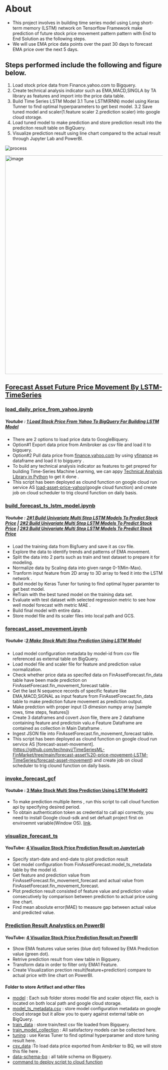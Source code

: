 # About
- This project involves in building time series model using Long short-term memory (LSTM) network  on Tensorflow Framework  make prediction of future stock price movement pattern pattern with End to End Solution as the following steps.
- We will use EMA price data points over the past 30 days to forecast EMA price over the next 5 days.

## Steps performed include the following and figure below.
1. Load stock price data from Finance.yahoo.com to Bigquery.
2. Create technical analysis indicator such as EMA,MACD,SINGLA by TA library as features and import into the price data table.
3. Build Time Series LSTM Model
   3.1 Tune LSTM(RNN) model using Keras Tunner to find optimal hyperparameters to get best model.
   3.2 Save tuned model and scaler(1.feature scaler 2.prediction scaler) into google cloud storage.
4. Load tuned model to  make prediction and store prediction result into the prediciton result table on BigQuery.
5. Visualize prediction result using line chart compared to the actual result through Jupyter Lab and PowerBI.

![process](https://github.com/technqvi/TimeSeriesML-FinMarket/assets/38780060/93310eae-1eff-4a19-9fd1-55e66b3e3c13)

<img width="697" alt="image" src="https://github.com/technqvi/TimeSeriesML-FinMarket/assets/38780060/9694e19a-9e98-4d3a-a6fb-26e773cb8f5b">

## [Forecast Asset Future Price Movement By LSTM-TimeSeries](https://github.com/technqvi/TimeSeriesML-FinMarket/tree/main/forecast-asset%20-price-movement-LSTM-TimeSeries)
### [load_daily_price_from_yahoo.ipynb](https://github.com/technqvi/TimeSeriesML-FinMarket/blob/main/forecast-asset%20-price-movement-LSTM-TimeSeries/load_daily_price_from_yahoo.ipynb)
##### Youtube : [1 Load Stock Price From Yahoo To BigQuery For Building LSTM Model](https://www.youtube.com/watch?v=jaPpyopNFPA&feature=youtu.be)
* There are 2 options to load price data to GoogleBiquery.
* Option#1 Export data price from Amibroker as csv file and load it to bigquery.
* Option#2 Pull data price from [finance.yahoo.com](https://finance.yahoo.com/) by using [yfinance](https://github.com/ranaroussi/yfinance) as dataframe and load it to bigquery .
* To build any technical analysis indicator as features to get prepred for building Time-Series Machine Learning, we can appy [Technical Analysis Library in Python](https://technical-analysis-library-in-python.readthedocs.io/en/latest/) to get it done .
* This script has been deployed as clound function on google cloud run service AS [load-asset-price-yahoo](https://github.com/technqvi/TimeSeriesML-FinMarket/blob/main/forecast-asset/load_daily_price_from_yahoo.ipynb)(google cloud function) and create job on cloud scheduler to trig clound function on daily basis.

### [build_forecast_ts_lstm_model.ipynb](https://github.com/technqvi/TimeSeriesML-FinMarket/blob/main/forecast-asset%20-price-movement-LSTM-TimeSeries/build_forecast_ts_lstm_model.ipynb)
##### Youtube :  [2#1 Build Univariate Multi Step LSTM Models To Predict Stock Price](https://www.youtube.com/watch?v=O8p2cteVTSs&feature=youtu.be) | [2#2 Build Univariate Multi Step LSTM Models To Predict Stock Price](https://youtu.be/_bVOFtHC2yQ) |  [2#3 Build Univariate Multi Step LSTM Models To Predict Stock Price](https://www.youtube.com/watch?v=8idQEuBFLfw&feature=youtu.be)
* Load the training data from Big1uery  and save it as   csv file.
* Explore the data to identify trends and patterns of EMA movement.
* Split the data  into 2 parts such as  train and test dataset to prepare it for modeling.
* Normalize data by Scaling  data into given range 0-1(Min-Max).
* Tranform input feature from 2D array  to 3D  array  to feed it into the LSTM network .
* Build  model by Keras Tuner for tuning to find optimal hyper paramter to get best model.
* ReTrain with the best tuned model on the training data set.
* Evaluate with test dataset with selected regression metric to see how well model forecast  with metric MAE .
* Build final model with entire data .
* Store  model file and its scaler files into local path and GCS.


### [forecast_asset_movement.ipynb](https://github.com/technqvi/TimeSeriesML-FinMarket/blob/main/forecast-asset%20-price-movement-LSTM-TimeSeries/forecast_asset_movement.ipynb)
##### Youtube :[3 Make Stock Multi Step Prediction Using LSTM Model](https://www.youtube.com/watch?v=8DlACgKslSE)
* Load model configuration metadata by model-id from csv file referenced as external table on BigQuery.
* Load model file and scaler file for feature and prediction value normalization.
* Check whether price data as specifed data on FinAssetForecast.fin_data table have been made prediction on FinAssetForecast.fin_movement_forecast table .
* Get the last N sequence records of specific feature like EMA,MACD,SIGNAL as input feature from FinAssetForecast.fin_data table to make prediction future  movement as prediction output. 
* Make predction with proper input (3 dimesion numpy array  [sample rows, time steps, features])
* Create 3 dataframes and covert Json file, there are 2 dataframe containing feature and predictoin valu.e  Feature Dataframe are contained as collection in  Main Dataframe .
* Ingest JSON file into FinAssetForecast.fin_movement_forecast table.
* This script has been deployed as clound function on google cloud run service AS [forecast-asset-movement].(https://github.com/technqvi/TimeSeriesML-FinMarket/tree/main/forecast-asset%20-price-movement-LSTM-TimeSeries/forecast-asset-movement) and create job on cloud scheduler to trig clound function on daily basis.

### [invoke_forecast_gcf](https://github.com/technqvi/TimeSeriesML-FinMarket/blob/main/forecast-asset%20-price-movement-LSTM-TimeSeries/invoke_forecast_gcf.ipynb)
#### Youtube : [3 Make Stock Multi Step Prediction Using LSTM Model#2](https://youtu.be/8DlACgKslSE?t=4265)
* To make prediction multiple items , run this script to call cloud function api by specifying desired period.
* To obtain authentication token as credential to call api correctly, you need to  install Google cloud-sdk and set defualt project first on enviroemnt variable(Window OS). [link](https://cloud.google.com/sdk/docs/install).


### [visualize_forecast_ts](https://github.com/technqvi/TimeSeriesML-FinMarket/blob/main/forecast-asset%20-price-movement-LSTM-TimeSeries/visualize_forecast_result.ipynb)
#### YouTube: [4 Visualize Stock Price Prediction Result on JupyterLab](https://www.youtube.com/watch?v=jiOr3AIMWO4&)
* Specify start-date and end-date to plot prediction result
* Get model configuration from FinAssetForecast.model_ts_metadata table by the model id.
* Get feature and  prediction value from FinAssetForecast.fin_movement_forecast and actual value from  FinAssetForecast.fin_movement_forecast.
* Plot prediction result consisted of feature value and prediction value consecutively by  comparison between prediction to actual price using line chart.
* Find mean absolute error(MAE) to measure gap between actual value and predicted value. 

###  [Prediction Result Analystics on PowerBI](https://app.powerbi.com/groups/me/reports/fa816185-f898-4b89-9d06-8864d39ec0eb/ReportSection?experience=power-bi)
#### YouTube: [4 Visualize Stock Price Prediction Result on PowerBI](https://youtu.be/jiOr3AIMWO4?t=2093)
* Show EMA features value series (blue dot) followed by EMA Prediction value (green dot).
* Retrive prediction result from view table in Bigquery.
* Transform  data in order to filter only EMA1 Feature.
* Create Visualization prection result(feature+prediction) compare to actual price with line chart on PowerBI.

#### Folder to store Artifact and other files
* [model](https://github.com/technqvi/TimeSeriesML-FinMarket/tree/main/forecast-asset%20-price-movement-LSTM-TimeSeries/model) :  Each sub folder stores model file and scaler object file, each is located on both local path and google cloud  storage.
* [model_ts_metadata.csv](https://github.com/technqvi/TimeSeriesML-FinMarket/blob/main/forecast-asset%20-price-movement-LSTM-TimeSeries/model/model_ts_metadata.csv) : store model configuration metadata on google cloud storage but it allow you to query against external table on BigQuery.
* [train_data](https://github.com/technqvi/TimeSeriesML-FinMarket/tree/main/forecast-asset%20-price-movement-LSTM-TimeSeries/train_data) : store train/test csv file loaded from Bigquery.
* [train_model_collection](https://github.com/technqvi/TimeSeriesML-FinMarket/tree/main/forecast-asset%20-price-movement-LSTM-TimeSeries/train_model_collection) : All satisfactory models can be collected here.
* [tuning](https://github.com/technqvi/TimeSeriesML-FinMarket/tree/main/forecast-asset%20-price-movement-LSTM-TimeSeries/tuning) : use Keras Tuner to find optimal hyperparamer and store tuning result here.
* [csv_data](https://github.com/technqvi/TimeSeriesML-FinMarket/tree/main/forecast-asset%20-price-movement-LSTM-TimeSeries/csv_data) :To load data price exported from Amibrker to BQ, we will store this file here  .
* [data-schema-bq](https://github.com/technqvi/TimeSeriesML-FinMarket/tree/main/forecast-asset%20-price-movement-LSTM-TimeSeries/data-schema-bq) : all table schema on Bigquery.
* [command to deploy script to cloud function](https://github.com/technqvi/TimeSeriesML-FinMarket/blob/main/forecast-asset%20-price-movement-LSTM-TimeSeries/forecast-asset-deploy-function.txt)  
